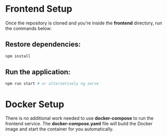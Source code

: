 # Frontend Setup

Once the repository is cloned and you're inside the **frontend** directory, run the commands below:

## Restore dependencies:

```bash
npm install
```

## Run the application:

```bash
npm run start # or alternatively ng serve
```

# Docker Setup

There is no additional work needed to use **docker-compose** to run the frontend service. The **docker-compose.yaml** file will build the Docker image and start the container for you automatically.
